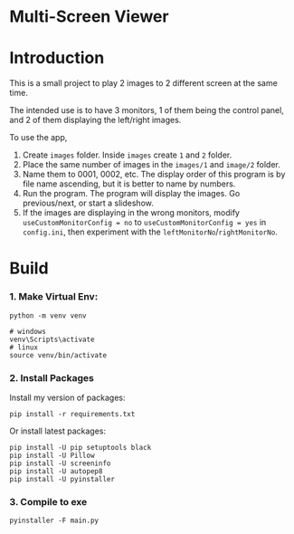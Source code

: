 # **Multi-Screen Viewer**

# Introduction

This is a small project to play 2 images to 2 different screen at the same time.

The intended use is to have 3 monitors, 1 of them being the control panel, and 2 of them displaying the left/right images.

To use the app,

1. Create `images` folder. Inside `images` create `1` and `2` folder.
2. Place the same number of images in the `images/1` and `image/2` folder.
3. Name them to 0001, 0002, etc. The display order of this program is by file name ascending, but it is better to name by numbers.
4. Run the program. The program will display the images. Go previous/next, or start a slideshow.
5. If the images are displaying in the wrong monitors, modify `useCustomMonitorConfig = no` to `useCustomMonitorConfig = yes` in `config.ini`, then experiment with the `leftMonitorNo`/`rightMonitorNo`.

# Build

### 1. Make Virtual Env:

```
python -m venv venv

# windows
venv\Scripts\activate
# linux
source venv/bin/activate
```

### 2. Install Packages

Install my version of packages:

```
pip install -r requirements.txt
```

Or install latest packages:

```
pip install -U pip setuptools black
pip install -U Pillow
pip install -U screeninfo
pip install -U autopep8
pip install -U pyinstaller
```

### 3. Compile to exe

```
pyinstaller -F main.py
```
